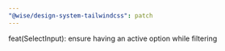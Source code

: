 ```yaml
---
"@wise/design-system-tailwindcss": patch
---
```


feat(SelectInput): ensure having an active option while filtering
